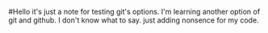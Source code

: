 #Hello it's just a note for testing git's options.
I'm learning another option of git and github.
I don't know what to say.
just adding nonsence for my code.
